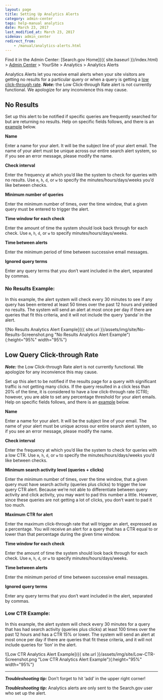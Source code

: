 ```yaml
---
layout: page
title: Setting Up Analytics Alerts
category: admin-center
tags: help-manual analytics
date: March 23, 2017
last_modified_at: March 23, 2017
sidenav: admin_center
redirect_from:
    - /manual/analytics-alerts.html
---
```


Find it in the Admin Center: [Search.gov Home]({{ site.baseurl }}/index.html) > [Admin Center](https://search.usa.gov/sites/) > YourSite > Analytics > Analytics Alerts

Analytics Alerts let you receive email alerts when your site visitors are getting no results for a particular query or when a query is getting a [low click-through rate](#low-query-click-through-rate). ***Note:*** the Low Click-through Rate alert is not currently functional. We apologize for any inconvience this may cause.

## No Results

Set up this alert to be notified if specific queries are frequently searched for but are returning no results. Help on specific fields follows, and there is an [example](#no-results-example) below.

**Name**

Enter a name for your alert. It will be the subject line of your alert email. The name of your alert must be unique across our entire search alert system, so if you see an error message, please modify the name.

**Check interval**

Enter the frequency at which you’d like the system to check for queries with no results. Use `m`, `h`, `d`, or `w` to specify the minutes/hours/days/weeks you’d like between checks.

**Minimum number of queries**

Enter the minimum number of times, over the time window, that a given query must be entered to trigger the alert. 

**Time window for each check**

Enter the amount of time the system should look back through for each check. Use `m`, `h`, `d`, or `w` to specify minutes/hours/days/weeks.

**Time between alerts**

Enter the minimum period of time between successive email messages.

**Ignored query terms**

Enter any query terms that you don’t want included in the alert, separated by commas. 

### No Results Example:

In this example, the alert system will check every 30 minutes to see if any query has been entered at least 50 times over the past 12 hours and yielded no results. The system will send an alert at most once per day if there are queries that fit this criteria, and it will not include the query ‘panda’ in the alert.

![No Results Analytics Alert Example]({{ site.url }}/assets/img/site/No-Results-Screenshot.png "No Results Analytics Alert Example"){:height="95%" width="95%"}

## Low Query Click-through Rate

***Note:*** the Low Click-through Rate alert is not currently functional. We apologize for any inconvience this may cause.

Set up this alert to be notified if the results page for a query with significant traffic is not getting many clicks. If the query resulted in a click less than 20% of the time, it is considered to have a low click-through rate (CTR); however, you are able to set any percentage threshold for your alert emails. Help on specific fields follows, and there is an [example](#low-ctr-example) below.

**Name**

Enter a name for your alert. It will be the subject line of your email. The name of your alert must be unique across our entire search alert system, so if you see an error message, please modify the name.

**Check interval**

Enter the frequency at which you’d like the system to check for queries with a low CTR. Use `m`, `h`, `d`, or `w` to specify the minutes/hours/days/weeks you’d like between checks.

**Minimum search activity level (queries + clicks)**

Enter the minimum number of times, over the time window, that a given query must have search activity (queries plus clicks) to trigger the low query CTR alert. Because we’re not able to differentiate between query activity and click activity, you may want to pad this number a little. However, since these queries are not getting a lot of clicks, you don’t want to pad it too much.

**Maximum CTR for alert**

Enter the maximum click-through rate that will trigger an alert, expressed as a percentage. You will receive an alert for a query that has a CTR equal to or lower than that percentage during the given time window.

**Time window for each check**

Enter the amount of time the system should look back through for each check. Use `m`, `h`, `d`, or `w` to specify minutes/hours/days/weeks.

**Time between alerts**

Enter the minimum period of time between successive email messages.

**Ignored query terms**

Enter any query terms that you don’t want included in the alert, separated by commas. 

### Low CTR Example:

In this example, the alert system will check every 30 minutes for a query that has had search activity (queries plus clicks) at least 100 times over the past 12 hours and has a CTR 15% or lower. The system will send an alert at most once per day if there are queries that fit these criteria, and it will not include queries for ‘lion’ in the alert.

![Low CTR Analytics Alert Example]({{ site.url }}/assets/img/site/Low-CTR-Screenshot.png "Low CTR Analytics Alert Example"){:height="95%" width="95%"}

---

***Troubleshooting tip:*** Don’t forget to hit ‘add’ in the upper right corner!

***Troubleshooting tip:*** Analytics alerts are only sent to the Search.gov user who set up the alert. 
